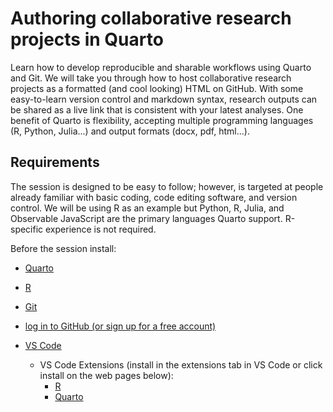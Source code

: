 # Authoring collaborative research projects in Quarto

Learn how to develop reproducible and sharable workflows using Quarto and Git. We will take you through how to host collaborative research projects as a formatted (and cool looking) HTML on GitHub. With some easy-to-learn version control and markdown syntax, research outputs can be shared as a live link that is consistent with your latest analyses. One benefit of Quarto is flexibility, accepting multiple programming languages (R, Python, Julia...) and output formats (docx, pdf, html...).

## Requirements

The session is designed to be easy to follow; however, is targeted at people already familiar with basic coding, code editing software, and version control. We will be using R as an example but Python, R, Julia, and Observable JavaScript are the primary languages Quarto support. R-specific experience is not required.

Before the session install:

- [Quarto](https://quarto.org/docs/get-started/)

- [R](https://www.r-project.org/)

- [Git](https://git-scm.com/book/en/v2/Getting-Started-Installing-Git)

- [log in to GitHub (or sign up for a free account)](https://github.com/)

- [VS Code](https://code.visualstudio.com/download)

  - VS Code Extensions (install in the extensions tab in VS Code or click install on the web pages below):
    - [R](https://marketplace.visualstudio.com/items?itemName=REditorSupport.r)
    - [Quarto](https://marketplace.visualstudio.com/items?itemName=quarto.quarto)
